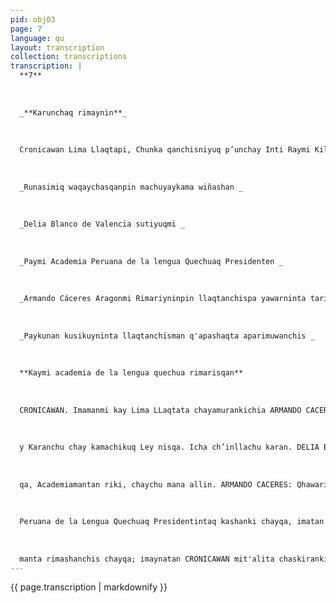 ```yaml
---
pid: obj03
page: 7
language: qu
layout: transcription
collection: transcriptions
transcription: |
  **7**
  
  
  
  _**Karunchaq rimaynin**_
  
  
  
  Cronicawan Lima Llaqtapi, Chunka qanchisniyuq p’unchay Inti Raymi Killa 1975
  
  
  
  _Runasimiq waqaychasqanpin machuyaykama wiñashan _
  
  
  
  _Delia Blanco de Valencia sutiyuqmi _
  
  
  
  _Paymi Academia Peruana de la lengua Quechuaq Presidenten _
  
  
  
  _Armando Cáceres Aragonmi Rimariyninpin llaqtanchispa yawarninta tariyku _
  
  
  
  _Paykunan kusikuyninta llaqtanchisman q'apashaqta aparimuwanchis _
  
  
  
  **Kaymi academia de la lengua quechua rimarisqan**
  
  
  
  CRONICAWAN. Imamanmi kay Lima LLaqtata chayamurankichia ARMANDO CACERES. Imaraykus hamurqayku, chayta nisaykaÑawpaqpin hamuyku kaykuna mañakuq: Yachasqan kashan inkakunaq kawsasaqanmanta pachan, Qusqumar ta ch'igiriran tukuy suyukunaman lunasiminchis. Chayta yuyaykuspan Icademia Peruana de la Lengua Quechua nisqa Qheshwa Sim Yachay Wasi, iskaychunka watamant kunankaman Runasimi chiqaqchakunanta mashkashayku. Kaypin kashan chay maskhanyninpi machuyasqa runakunapas. 1.— Qusqupitaqchawpi kasha chayqa, chaymanta pachataq Runasimi rimaqkunapas paqarimun chayqa; mañakuytan munayku, chay Qusqupi ruwakuchun huj wasi, Yachay wasi, chaypi tiyananpaq. Kunanqa mañayusqa wasillapin kashayku. Galerias Turistiskapi, Con cejo Provincial, mañaywanku chay wasita, hinaspa mana ima qulqillamanta chaypi tiyapuyku. Chayrayku CRONICAWAN rimaspayku añancha kuyku. 2.— Imayniraq, imayna suvencionllapas kanman. Chay mañakuypaqmi hamuyku. Tukuy patarasqa qilqakuna llusqsimunanpaq, t'ijrakunanpaq. Yachasqaykichis hinan, llapa castellanupi qilqakunaqa, t'ijrakunmi runasiminchisman. Ñan askhaña kaypi ruwakun Hinaspa manataq qulqi kanchu chayqa hinalla qipakapun. Mana riqsikunchu. Mañakuykun Ministro de Educa ción wamink’aman, mañakullaykutaq Qullana Velasco Alvaraduman. CRONICAWAN.- Ñawpaq qulqita chaskirankichismi riki. Chayri. DELIA BLANCO DE VALENCIA Ari, ñawpaqqa quwarankuñan, chunka waranqata (10, 000), 1959 watapi. CRONICAWAN. Imaraykutaq chay Suvención nisqari chinkapuran, pitaq qichusurankishisri. FAUSTINO ESPINOZA N. Pisipisimantan, chunka waraqamanta iskay waranqakama bajapunku, pisiyachipunku imaraykucha kanpas. Wata, watapin pisiyachiqku. Manan pasaqtapaschu chay chunka waranqapas karan, wakin killallatan chunk waranqata'apachimuwaqku. Chayman tan pisichipunku. Icha paykunachus waqtasqanta pisiyachirqankupas, imaynacha, icha qa, pisiyuspallan tukupurqan. Chay qulqi chaskisqaykumantan qilqakuna kashan. Papilkuna kashanmi CRONICAWAN: Hayk’a watamanta pachan mana qulqita qusunkisñachu, Suvenciunta chaskinkisñachu. DELIA BLANCO DE VALENCIA: 1968 watamanta pachan manaña chaskiykuñachu. CRONICAWAN: Imaraykun cha qulqita manaña chaskirankisñachu.
  
  
  
  y Karanchu chay kamachikuq Ley nisqa. Icha ch’inllachu karan. DELIA BLANCO DE VALENCIA Ch'inllan qichuruwanku. Chay pacha qa kasharan Presidente Dr. Humberto Covarrubias Academiamanta, ñuqataq tesorera kasharani. Chayqa wasi paganapaqpas, qulqllaykumanta churayku. Dr. Covarrubias pisqa waranqata churan, ñuqataq qanchis waranqata, chaywanmi, chay raq hunt'achiyku. Chay llapanmanta rimariq qilqakuna kashanmi. Chay manta pachan manaña astawan chaskipuykuñachu. CRONICAWAN: kamachiqninchismi chayta yachanan. CRONICAWAN: Hujmantañataq rimasun: Imanninkichismi Comisión de Alto Nivel, runasimipaq kamakusqanmanta: ARMANDO CACERES: Imaraykutaq kunan, Peru Suyu Qullananchis, ñataq ninña, manañan Centralismo kanqañachu nispa; imaraykutaq waqmanta Centralismo Runasimipaq hatarin. Pikunataq, Liampi tiyaqkuchu aswanta yachanku Runasimita, icha ñuqayku, Qusqupi tiyaqkuchu aswanta yachayku. Pitaq Runasimio sunqunpi tiyan. Paykuñachu icha ñuqaykuchu. Ñuqaykuqa manaya qhatuykuchu Runasiminchista. Qulqiykuwanmi hamuyku, llank'asqaykumanta uqariyukuspa. Ichapas Iskay runallapas, Acade miamanta, chay Comisión de Alto Nivel man haykunanpaq. CRONICAWAN: Manachu pipas uyarisurankichisri. ARMANDO CACERES: Mana ñuqaykuta uyariwankuchu Ministiriupin, wasipin, intiruta puriyachiwanku, ñawpaqtan richiwanku, chay Coronel Inspector General de Educación, Artemio Palominuqpata, chay wiraquchallatag hukaq Coronel Mario Villavicenciouqpata kachawanku; chaypa qepanmantaq, Dr. julio Gonzaliswan tupayku, payñama pusa wanku, chay wiraqucha, PadnMorales, oficinanman. Paymi niwan ku, ñan Comisión hunt'asqaña kashan nispa, hinaspan huñunakusaqku Lunes p’unchayta. Hinatan niwanku. Chay Comisionpin kashan Tupaq Yupanki. Chaymanmi Ingeniero Pacheco, Qusqupi Rector karan rikipaymi hinata nillawankutaq: Imapañataq hamurankichis, Tupaq Yupani ma unayña kaypi muyukachasharan, nispa niwanku. Ñacha payqa ajllaru kkunña pikunawanmi llank'an qa... chayta chayqa yanqañaya hamunkichis. DELIA BLANCO DE VALENCIAIskay chunka watañataq ñuqaykuqa llank’ayku Qusqupiqa; chaychu t'aqasqa kaykuman. CRONICAWAN: Demetrio Tupaq Yupanki, Runasimi rimaq masinchis
  
  
  
  qa, Academiamantan riki, chaychu mana allin. ARMANDO CACERES: Qhawariy, kay Academia Peruana de la Lengua Quechuan, chawpi mama, qheshwa simiq maman, Qusqupi kaq. Hinaspan, sullk’a churinjuna hina kashan Lima llaqtapi, kanmi Qheshwa simi Filial nisqa. Chay filialpin, kay wiraqucha imaynapicha lluqsisqa Presidente hinaspan, kay wiraqucha imapaqnpresidente nispa sutiyachikun. Imaymanata ruwaspan chayman" haykusqa, q’uchumasinkunata, alumnunkunata, ima pusayukuspan, ajlla chikusqa pay Makinpiña hap’irqan kay Filialta chayqa, manan kay runa hunt'anchuAcademia Peruana de la Lengua Quechua, KAMACHIKUSQANTA Hinaspa, ñataq pay llank'anñNorteamericano wiraqucha Solawan hinaspa, imaymana munasqankut qilqanku, chaymi hatun patarata urqunku, hayk’a waranwatacha urqukurankupas paykunaqa qhatuqkuna taq chayqa. CRONICAWAN: Mayqinnikichis pas, hinata qilqapi niyta atiwaqchischu. Imaraykus, Academico kasha tin, hinata gilqan chayta. ARMAND CACERES: Yachanchispas hina, Imperialismo Norteamericano, intirumanmi haykurqan, Peru suyunchisman, kunankamapas haykuranmi, paykunaq munasqallanmanmi llank'aranchispas, hinaspa Gobiemunchis pisi, pisimanta qarqupushan. Ichaqa kay Imperalismuga haykusqa Qheshwa simiman, kay wiraqucha Sola, qepa p’unchayman pantapunan aaq, runasimi ch’usaqyananpaq mana lllintachu qilqanku. Mana allinta qilqanku chayqa, huj simikunapas hujniray t'uqyaymanñ tijrakapushan chunka watamanqa, manañacha Runasimi kapunqachu. CRONICAWAN: Wiraqucha Humberto Concha F. Kay Academia
  
  
  
  Peruana de la Lengua Quechuaq Presidentintaq kashanki chayqa, imatan ninki. HUMBERTO CONCHA F. Nan wayqinchis Armando ch’uyataña rimarun, kayllata ñuqa yapaykusaq: Hamuyku, kay kikin CRONIC WANPI llank’aqkunawan rimanaykupaqmi. Munaykun napaykuyta, qipan tataq munayku paykunata saminchayta. Saminchasaqkun paykunata kay Qusqu rimayninta Tiqsi muyntinman riqsichisqanku rayku. Ari, sut'in chanin, rimaymi chayqa. Nisaqkun CRONICAWANPI llank’aqkunan allinta qilqashanku. Chaymanta hamuyku kay Lima llagtaman, SISTEMA DE GRAFIAS isqata Ministro de Educació lakinman chayachinaykupaq. Chaywan lliw Comisionkuna allinta qilqanankupaq. ALFABETUYKUWAN ch’uyata qilqanankupaq. CRONICAWAN: Tayta FuastinEspinoza, rimariyta munashan. Imaninkitaq Tayta Faustino. FAUSTINO ESPINOZA N. Ña ninku hinaspas; sut'inmi wayqiykunaq rimasqan. Hinaspa tukupaykusaq: Ñuqaqa hamuni, kay Qilqayki Peru Suyuntinpi riqsichinaykupaqmi Hinaspa, llapa Qheshwa rimad runakuna, huñulla kananchispaq Manan t'aqa, t'aqa kasunmanchu, husunqullan, huj yuyayllan, kananchillapapas sayarispa Qheshwa siminchis ta astawanraq misk'ichinanchis, astawanraq kuraqyachinanchis. Cahymi kusisqa niyku, CRONICAWAN qilqamanmi apachimusaqku yuyayniykuq rurusqanta; imakunatachari ñuqayku Academia ruwasqayku chayta. Sichus kanqa CRONICAWAN patarakunapi t'aqasqa chaypachaqa llapaykucha chay t'aqaman kunt'achisaqku. Hinaspa apachimusaqku. Sapa Lunes p’unchaymi apachimuykuman CRONICAWAN: Ñataq, chaykuna
  
  
  
  manta rimashanchis chayqa; imaynatan CRONICAWAN mit'alita chaskirankichis. Sut'illanta pantasqaykutapas niykuwayku. ARMANDO CACERES: Ancha kusisqa CRONICAWAN qilqata chas kirani. Kusikunin, imaynan ñuqaykuqilqayku Academiapi, hinawan qilqasqa kasqan rayku. Chaytan qatipananku tukuy Peru suyuntin Hina qilqawanmi qilqakunman Huancayo, Huaraz, Ayacucho, rimaykunapas. DELIA BLANCO DE VALENCIATaparata chaskiruqtiymi, Eric Escalantita wajyarini pacha, paymi willawan pikunaq qilqasqanta. Chaymi kusiqa lliwman qhawarichini. Aqnan chiqaq rimay nispa. FAUSTINO ESPINOZA: Ñuqaqa qhawaykuspan hinan kusikuni chiqaqmanta manan yanqa hawa simillachu. Sunquypa p’achanpas kanman hinataraqmi qilqasqaykichista rikuni. Kay hinatacha lliwpas ruwankuman nispaChaymi nini, yanapasunchisyari, Limata rispanchisqa napaykusunpuni, nispa nirani. Qilqaspa yanapasunchis ch’uyata qhawarichisunchis Kay CRONICAWAN gilqan patrón del Quechua kanan, chayta qhawaspa lliwpas qilqanankupaq. HUMBERTO CONCHA: Qheshwa Simi Yachay Wasiq sutinpin, ñuqa rimamusaq. Ancha hatun kusikuywanmi CRONICAWAN qilqata qhawanchani Chanin qilqasqa kaytin, allin rimay kaqtin. Kay Periodicuta qhawanchaspallan, runasimita yachanqaku nispan nini. Kay llapanku, watukuwaqku runakunan, kay Runasimi yachachiq kunan, hinata tukupunku rimariyninta: Nombre propios nisqata kaqllata qilqaychis nispa. CRONICAWAN: Chayqa tupananchiskamacha kanqa.
---
```


{{ page.transcription | markdownify }}
